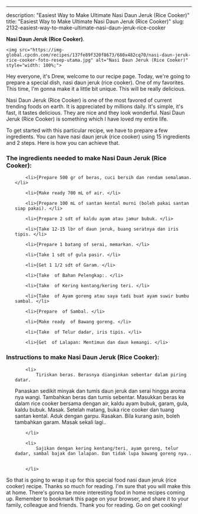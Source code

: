 ---
description: "Easiest Way to Make Ultimate Nasi Daun Jeruk (Rice Cooker)"
title: "Easiest Way to Make Ultimate Nasi Daun Jeruk (Rice Cooker)"
slug: 2132-easiest-way-to-make-ultimate-nasi-daun-jeruk-rice-cooker

<p>
	<strong>Nasi Daun Jeruk (Rice Cooker)</strong>. 
	
</p>
<p>
	
	<img src="https://img-global.cpcdn.com/recipes/137fe89f320f8673/680x482cq70/nasi-daun-jeruk-rice-cooker-foto-resep-utama.jpg" alt="Nasi Daun Jeruk (Rice Cooker)" style="width: 100%;">
	
	
</p>
<p>
	Hey everyone, it's Drew, welcome to our recipe page. Today, we're going to prepare a special dish, nasi daun jeruk (rice cooker). One of my favorites. This time, I'm gonna make it a little bit unique. This will be really delicious.
</p>
	
<p>
	Nasi Daun Jeruk (Rice Cooker) is one of the most favored of current trending foods on earth. It is appreciated by millions daily. It's simple, it's fast, it tastes delicious. They are nice and they look wonderful. Nasi Daun Jeruk (Rice Cooker) is something which I have loved my entire life.
</p>
<p>
	
</p>

<p>
To get started with this particular recipe, we have to prepare a few ingredients. You can have nasi daun jeruk (rice cooker) using 15 ingredients and 2 steps. Here is how you can achieve that.
</p>

<h3>The ingredients needed to make Nasi Daun Jeruk (Rice Cooker):</h3>

<ol>
	
		<li>{Prepare 500 gr of beras, cuci bersih dan rendam semalaman. </li>
	
		<li>{Make ready 700 mL of air. </li>
	
		<li>{Prepare 100 mL of santan kental murni (boleh pakai santan siap pakai). </li>
	
		<li>{Prepare 2 sdt of kaldu ayam atau jamur bubuk. </li>
	
		<li>{Take 12-15 lbr of daun jeruk, buang seratnya dan iris tipis. </li>
	
		<li>{Prepare 1 batang of serai, memarkan. </li>
	
		<li>{Take 1 sdt of gula pasir. </li>
	
		<li>{Get 1 1/2 sdt of Garam. </li>
	
		<li>{Take  of Bahan Pelengkap:. </li>
	
		<li>{Take  of Kering kentang/kering teri. </li>
	
		<li>{Take  of Ayam goreng atau saya tadi buat ayam suwir bumbu sambal. </li>
	
		<li>{Prepare  of Sambal. </li>
	
		<li>{Make ready  of Bawang goreng. </li>
	
		<li>{Take  of Telur dadar, iris tipis. </li>
	
		<li>{Get  of Lalapan: Mentimun dan daun kemangi. </li>
	
</ol>
<p>
	
</p>

<h3>Instructions to make Nasi Daun Jeruk (Rice Cooker):</h3>

<ol>
	
		<li>
			Tiriskan beras. Berasnya dianginkan sebentar dalam piring datar.
Panaskan sedikit minyak dan tumis daun jeruk dan serai hingga aroma nya wangi.
Tambahkan beras dan tumis sebentar.
Masukkan beras ke dalam rice cooker bersama dengan air, kaldu ayam bubuk, garam, gula, kaldu bubuk. Masak.
Setelah matang, buka rice cooker dan tuang santan kental. Aduk dengan garpu. Rasakan. Bila kurang asin, boleh tambahkan garam. Masak sekali lagi..
			
			
		</li>
	
		<li>
			Sajikan dengan kering kentang/teri, ayam goreng, telur dadar, sambal bajak dan lalapan. Dan tidak lupa bawang goreng nya..
			
			
		</li>
	
</ol>

<p>
	
</p>

<p>
	So that is going to wrap it up for this special food nasi daun jeruk (rice cooker) recipe. Thanks so much for reading. I'm sure that you will make this at home. There's gonna be more interesting food in home recipes coming up. Remember to bookmark this page on your browser, and share it to your family, colleague and friends. Thank you for reading. Go on get cooking!
</p>
